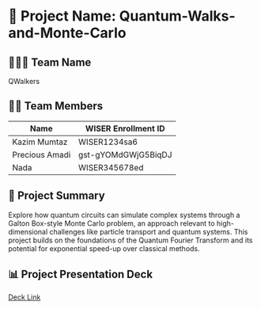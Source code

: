 # 📁 Project Name:  Quantum-Walks-and-Monte-Carlo

## 🧑‍🤝‍🧑 Team Name
QWalkers

## 🧑‍💻 Team Members

| Name              | WISER Enrollment ID  |
|-------------------|----------------------|
| Kazim Mumtaz      | WISER1234sa6         |
| Precious Amadi    | gst-gYOMdGWjG5BiqDJ  |
| Nada              | WISER345678ed        |

## 🧾 Project Summary

Explore how quantum circuits can simulate complex systems through a Galton Box-style Monte Carlo problem, an approach relevant to high-dimensional challenges like particle transport and quantum systems.
This project builds on the foundations of the Quantum Fourier Transform and its potential for exponential speed-up over classical methods.​​

## 📊 Project Presentation Deck
[Deck Link](#) <!-- Replace # with actual link -->

